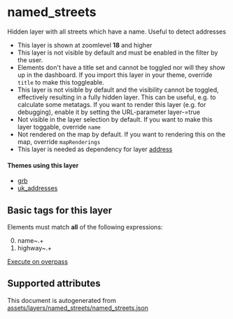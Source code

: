 [//]: # (WARNING: this file is automatically generated. Please find the sources at the bottom and edit those sources)

 named_streets 
===============





Hidden layer with all streets which have a name. Useful to detect addresses






  - This layer is shown at zoomlevel **18** and higher
  - This layer is not visible by default and must be enabled in the filter by the user. 
  - Elements don't have a title set and cannot be toggled nor will they show up in the dashboard. If you import this layer in your theme, override `title` to make this toggleable.
  - This layer is not visible by default and the visibility cannot be toggled, effectively resulting in a fully hidden layer. This can be useful, e.g. to calculate some metatags. If you want to render this layer (e.g. for debugging), enable it by setting the URL-parameter layer-<id>=true
  - Not visible in the layer selection by default. If you want to make this layer toggable, override `name`
  - Not rendered on the map by default. If you want to rendering this on the map, override `mapRenderings`
  - This layer is needed as dependency for layer [address](#address)




#### Themes using this layer 





  - [grb](https://mapcomplete.org/grb)
  - [uk_addresses](https://mapcomplete.org/uk_addresses)




 Basic tags for this layer 
---------------------------



Elements must match **all** of the following expressions:

0. name~.+
1. highway~.+

[Execute on overpass](http://overpass-turbo.eu/?Q=%5Bout%3Ajson%5D%5Btimeout%3A90%5D%3B%28%20%20%20%20nwr%5B%22name%22%5D%5B%22highway%22%5D%28%7B%7Bbbox%7D%7D%29%3B%0A%29%3Bout%20body%3B%3E%3Bout%20skel%20qt%3B)



 Supported attributes 
----------------------

 

This document is autogenerated from [assets/layers/named_streets/named_streets.json](https://github.com/pietervdvn/MapComplete/blob/develop/assets/layers/named_streets/named_streets.json)
